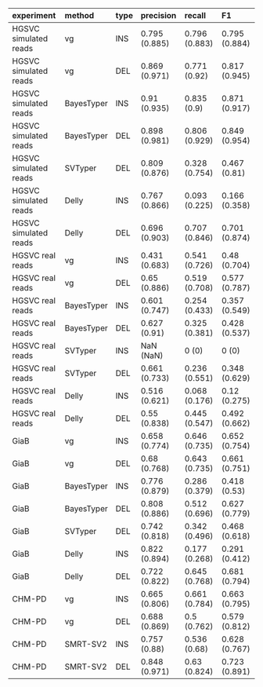 |experiment            |method     |type |precision     |recall        |F1            |
|:---------------------|:----------|:----|:-------------|:-------------|:-------------|
|HGSVC simulated reads |vg         |INS  |0.795 (0.885) |0.796 (0.883) |0.795 (0.884) |
|HGSVC simulated reads |vg         |DEL  |0.869 (0.971) |0.771 (0.92)  |0.817 (0.945) |
|HGSVC simulated reads |BayesTyper |INS  |0.91 (0.935)  |0.835 (0.9)   |0.871 (0.917) |
|HGSVC simulated reads |BayesTyper |DEL  |0.898 (0.981) |0.806 (0.929) |0.849 (0.954) |
|HGSVC simulated reads |SVTyper    |DEL  |0.809 (0.876) |0.328 (0.754) |0.467 (0.81)  |
|HGSVC simulated reads |Delly      |INS  |0.767 (0.866) |0.093 (0.225) |0.166 (0.358) |
|HGSVC simulated reads |Delly      |DEL  |0.696 (0.903) |0.707 (0.846) |0.701 (0.874) |
|HGSVC real reads      |vg         |INS  |0.431 (0.683) |0.541 (0.726) |0.48 (0.704)  |
|HGSVC real reads      |vg         |DEL  |0.65 (0.886)  |0.519 (0.708) |0.577 (0.787) |
|HGSVC real reads      |BayesTyper |INS  |0.601 (0.747) |0.254 (0.433) |0.357 (0.549) |
|HGSVC real reads      |BayesTyper |DEL  |0.627 (0.91)  |0.325 (0.381) |0.428 (0.537) |
|HGSVC real reads      |SVTyper    |INS  |NaN (NaN)     |0 (0)         |0 (0)         |
|HGSVC real reads      |SVTyper    |DEL  |0.661 (0.733) |0.236 (0.551) |0.348 (0.629) |
|HGSVC real reads      |Delly      |INS  |0.516 (0.621) |0.068 (0.176) |0.12 (0.275)  |
|HGSVC real reads      |Delly      |DEL  |0.55 (0.838)  |0.445 (0.547) |0.492 (0.662) |
|GiaB                  |vg         |INS  |0.658 (0.774) |0.646 (0.735) |0.652 (0.754) |
|GiaB                  |vg         |DEL  |0.68 (0.768)  |0.643 (0.735) |0.661 (0.751) |
|GiaB                  |BayesTyper |INS  |0.776 (0.879) |0.286 (0.379) |0.418 (0.53)  |
|GiaB                  |BayesTyper |DEL  |0.808 (0.886) |0.512 (0.696) |0.627 (0.779) |
|GiaB                  |SVTyper    |DEL  |0.742 (0.818) |0.342 (0.496) |0.468 (0.618) |
|GiaB                  |Delly      |INS  |0.822 (0.894) |0.177 (0.268) |0.291 (0.412) |
|GiaB                  |Delly      |DEL  |0.722 (0.822) |0.645 (0.768) |0.681 (0.794) |
|CHM-PD                |vg         |INS  |0.665 (0.806) |0.661 (0.784) |0.663 (0.795) |
|CHM-PD                |vg         |DEL  |0.688 (0.869) |0.5 (0.762)   |0.579 (0.812) |
|CHM-PD                |SMRT-SV2   |INS  |0.757 (0.88)  |0.536 (0.68)  |0.628 (0.767) |
|CHM-PD                |SMRT-SV2   |DEL  |0.848 (0.971) |0.63 (0.824)  |0.723 (0.891) |
